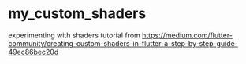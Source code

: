 # my_custom_shaders

experimenting with shaders
tutorial from https://medium.com/flutter-community/creating-custom-shaders-in-flutter-a-step-by-step-guide-49ec86bec20d